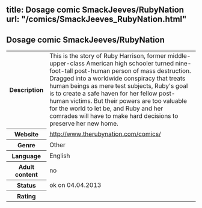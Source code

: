 title: Dosage comic SmackJeeves/RubyNation
url: "/comics/SmackJeeves_RubyNation.html"
---
Dosage comic SmackJeeves/RubyNation
-----------------------------------------

<table class="comicinfo">
<tr>
<th>Description</th><td>This is the story of Ruby Harrison, former middle-upper-class American high schooler turned nine-foot-tall post-human person of mass destruction. Dragged into a worldwide conspiracy that treats human beings as mere test subjects, Ruby's goal is to create a safe haven for her fellow post-human victims. But their powers are too valuable for the world to let be, and Ruby and her comrades will have to make hard decisions to preserve her new home.</td>
</tr>
<tr>
<th>Website</th><td><a href="http://www.therubynation.com/comics/">http://www.therubynation.com/comics/</a></td>
</tr>
<tr>
<th>Genre</th><td>Other</td>
</tr>
<tr>
<th>Language</th><td>English</td>
</tr>
<tr>
<th>Adult content</th><td>no</td>
</tr>
<tr>
<th>Status</th><td>ok on 04.04.2013</td>
</tr>
<tr>
<th>Rating</th><td><div class="g-plusone" data-size="standard" data-annotation="bubble"
 data-href="http://www.therubynation.com/comics/"></div></td>
</tr>
</table>
<script type="text/javascript">
  (function() {
    var po = document.createElement('script'); po.type = 'text/javascript'; po.async = true;
    po.src = 'https://apis.google.com/js/plusone.js';
    var s = document.getElementsByTagName('script')[0]; s.parentNode.insertBefore(po, s);
  })();
</script>

